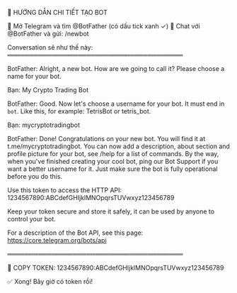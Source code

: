 📱 HƯỚNG DẪN CHI TIẾT TẠO BOT

🔸 Mở Telegram và tìm @BotFather (có dấu tick xanh ✓)
🔸 Chat với @BotFather và gửi: /newbot

Conversation sẽ như thế này:
════════════════════════════════════════

BotFather: Alright, a new bot. How are we going to call it? Please choose a name for your bot.

Bạn: My Crypto Trading Bot

BotFather: Good. Now let's choose a username for your bot. It must end in `bot`. Like this, for example: TetrisBot or tetris_bot.

Bạn: mycryptotradingbot

BotFather: Done! Congratulations on your new bot. You will find it at t.me/mycryptotradingbot. You can now add a description, about section and profile picture for your bot, see /help for a list of commands. By the way, when you've finished creating your cool bot, ping our Bot Support if you want a better username for it. Just make sure the bot is fully operational before you do this.

Use this token to access the HTTP API:
1234567890:ABCdefGHIjklMNOpqrsTUVwxyz123456789

Keep your token secure and store it safely, it can be used by anyone to control your bot.

For a description of the Bot API, see this page: https://core.telegram.org/bots/api

════════════════════════════════════════

🎯 COPY TOKEN: 1234567890:ABCdefGHIjklMNOpqrsTUVwxyz123456789

✅ Xong! Bây giờ có token rồi!